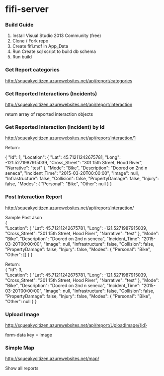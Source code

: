 # fifi-server

### Build Guide

1. Install Visual Studio 2013 Community (free)  
2. Clone / Fork repo  
3. Create fifi.mdf in App_Data  
4. Run Create.sql script to build db schema  
5. Run build  


### Get Report categories

http://squeakycitizen.azurewebsites.net/api/report/categories  

### Get Reported Interactions (Incidents)

http://squeakycitizen.azurewebsites.net/api/report/interaction  

return array of reported interaction objects  

### Get Reported Interaction (Incident) by Id

http://squeakycitizen.azurewebsites.net/api/report/interaction/1  

Return:  

{
    "Id": 1,
    "Location": {
        "Lat": 45.71211242675781,
        "Long": -121.5271987915039,
        "Cross_Street": "301 15th Street, Hood River",
        "Narrative": "test"
    },
    "Mode": "Bike",
    "Description": "Doored on 2nd n seneca",
    "Incident_Time": "2015-03-20T00:00:00",
    "Image": null,
    "Infrastructure": false,
    "Collision": false,
    "PropertyDamage": false,
    "Injury": false,
    "Modes": {
        "Personal": "Bike",
        "Other": null
    }
}

### Post Interaction Report

http://squeakycitizen.azurewebsites.net/api/report/interaction/

Sample Post Json  
{  
    "Location": {
        "Lat": 45.71211242675781,
        "Long": -121.5271987915039,
        "Cross_Street": "301 15th Street, Hood River",
        "Narrative": "test"
    },
    "Mode": "Bike",
    "Description": "Doored on 2nd n seneca",
    "Incident_Time": "2015-03-20T00:00:00",
    "Image": null,
    "Infrastructure": false,
    "Collision": false,
    "PropertyDamage": false,
    "Injury": false,
    "Modes": {
        "Personal": "Bike",
        "Other": []
    }
}

Return:  
{
    "Id": 3,  
    "Location": {
        "Lat": 45.71211242675781,
        "Long": -121.5271987915039,
        "Cross_Street": "301 15th Street, Hood River",
        "Narrative": "test"
    },
    "Mode": "Bike",
    "Description": "Doored on 2nd n seneca",
    "Incident_Time": "2015-03-20T00:00:00",
    "Image": null,
    "Infrastructure": false,
    "Collision": false,
    "PropertyDamage": false,
    "Injury": false,
    "Modes": {
        "Personal": "Bike",
        "Other": null
    } 
}


### Upload Image

http://squeakycitizen.azurewebsites.net/api/report/UploadImage/{id}

form-data key = image

### Simple Map

http://squeakycitizen.azurewebsites.net/map/

Show all reports
